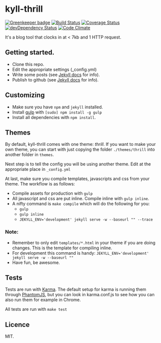kyll-thrill
===========

[![Greenkeeper badge](https://badges.greenkeeper.io/eiriksm/kyll-thrill.svg)](https://greenkeeper.io/)
[![Build Status](https://travis-ci.org/eiriksm/kyll-thrill.svg?branch=master)](https://travis-ci.org/eiriksm/kyll-thrill)
[![Coverage Status](https://img.shields.io/coveralls/eiriksm/kyll-thrill.svg)](https://coveralls.io/r/eiriksm/kyll-thrill?branch=master)
[![devDependency Status](https://david-dm.org/eiriksm/kyll-thrill/dev-status.svg)](https://david-dm.org/eiriksm/kyll-thrill#info=devDependencies)
[![Code Climate](http://img.shields.io/codeclimate/github/eiriksm/kyll-thrill.svg)](https://codeclimate.com/github/eiriksm/kyll-thrill)

It's a blog tool that clocks in at < 7kb and 1 HTTP request.

## Getting started.
- Clone this repo.
- Edit the appropriate settings (_config.yml)
- Write some posts (see [Jekyll docs](http://jekyllrb.com/) for info).
- Publish to github (see [Jekyll docs](http://jekyllrb.com/) for info).

## Customizing
- Make sure you have `npm` and `jekyll` installed.
- Install [gulp](http://gulpjs.com/) with `[sudo] npm install -g gulp`
- Install all dependencies with `npm install`.

## Themes
By default, kyll-thrill comes with one theme: _thrill_. If you want to make your own theme, you can start with just copying the folder `./themes/thrill` into another folder in `themes`.

Next step is to tell the config you will be using another theme. Edit at the appropriate place in `_config.yml`

At last, make sure you compile templates, javascripts and css from your theme. The workflow is as follows:
- Compile assets for production with `gulp`
- All javascript and css are put inline. Compile inline with `gulp inline`.
- A nifty command is `make compile` which will do the following for you:
  - `gulp`
  - `gulp inline`
  - `JEKYLL_ENV='development' jekyll serve -w --baseurl "" --trace`

### Note:
- Remember to only edit `templates/*.html` in your theme if you are doing changes. This is the template for compiling inline.
- For development this command is handy: `JEKYLL_ENV='development' jekyll serve -w --baseurl ""`
- Have fun, be awesome.

## Tests
Tests are run with [Karma](http://karma-runner.github.io/). The default setup
for karma is running them through [PhantomJS](http://phantomjs.org/), but you
can look in karma.conf.js to see how you can also run them for example in
Chrome.

All tests are run with `make test`

## Licence
MIT.
